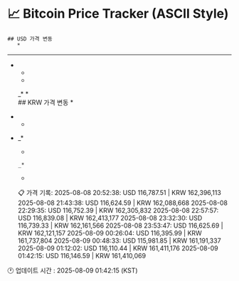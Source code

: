 # 📈 Bitcoin Price Tracker (ASCII Style)
    ## USD 가격 변동 
       *      
* * *     
 *   *    
          
      *   
          
        _*
       *  
    ## KRW 가격 변동
       *      
* *       
 *  _*    
          
      *   
          
        _*
       *  
    📋 가격 기록:
    2025-08-08 20:52:38: USD 116,787.51 | KRW 162,396,113
2025-08-08 21:43:38: USD 116,624.59 | KRW 162,088,668
2025-08-08 22:29:35: USD 116,752.39 | KRW 162,305,832
2025-08-08 22:57:57: USD 116,839.08 | KRW 162,413,177
2025-08-08 23:32:30: USD 116,739.33 | KRW 162,161,566
2025-08-08 23:53:47: USD 116,625.69 | KRW 162,121,157
2025-08-09 00:26:04: USD 116,395.99 | KRW 161,737,804
2025-08-09 00:48:33: USD 115,981.85 | KRW 161,191,337
2025-08-09 01:12:02: USD 116,110.44 | KRW 161,411,176
2025-08-09 01:42:15: USD 116,146.59 | KRW 161,410,069
    
🕐 업데이트 시간 : 2025-08-09 01:42:15 (KST)
